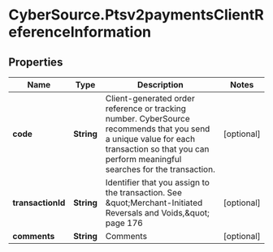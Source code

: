 # CyberSource.Ptsv2paymentsClientReferenceInformation

## Properties
Name | Type | Description | Notes
------------ | ------------- | ------------- | -------------
**code** | **String** | Client-generated order reference or tracking number. CyberSource recommends that you send a unique value for each transaction so that you can perform meaningful searches for the transaction.  | [optional] 
**transactionId** | **String** | Identifier that you assign to the transaction. See \&quot;Merchant-Initiated Reversals and Voids,\&quot; page 176  | [optional] 
**comments** | **String** | Comments | [optional] 



